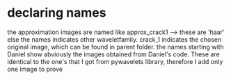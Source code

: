 # declaring names

the approximation images are named like approx_crack1 --> these are 'haar'
else the names indicates other waveletfamily. 
crack_1 indicates the chosen original image, which can be found in parent folder.
the names starting with Daniel show abviously the images obtained from Daniel's code. These are identical to the one's that 
I got from pywavelets library, therefore I add only one image to prove 

